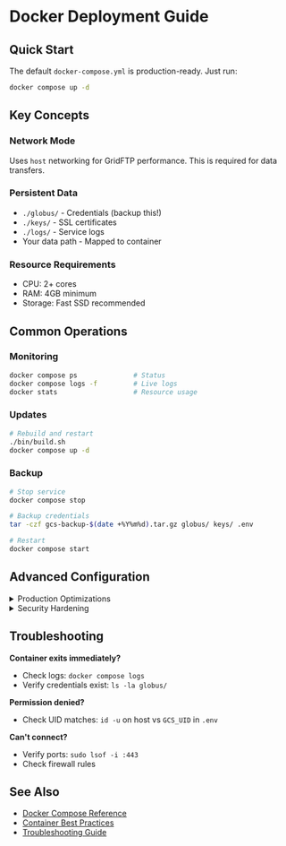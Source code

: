 # Docker Deployment Guide

## Quick Start

The default `docker-compose.yml` is production-ready. Just run:

```bash
docker compose up -d
```

## Key Concepts

### Network Mode
Uses `host` networking for GridFTP performance. This is required for data transfers.

### Persistent Data
- `./globus/` - Credentials (backup this!)
- `./keys/` - SSL certificates
- `./logs/` - Service logs
- Your data path - Mapped to container

### Resource Requirements
- CPU: 2+ cores
- RAM: 4GB minimum
- Storage: Fast SSD recommended

## Common Operations

### Monitoring
```bash
docker compose ps              # Status
docker compose logs -f         # Live logs
docker stats                   # Resource usage
```

### Updates
```bash
# Rebuild and restart
./bin/build.sh
docker compose up -d
```

### Backup
```bash
# Stop service
docker compose stop

# Backup credentials
tar -czf gcs-backup-$(date +%Y%m%d).tar.gz globus/ keys/ .env

# Restart
docker compose start
```

## Advanced Configuration

<details>
<summary>Production Optimizations</summary>

### Resource Limits
Add to `docker-compose.yml`:
```yaml
deploy:
  resources:
    limits:
      memory: 8G
```

### Health Checks
```yaml
healthcheck:
  test: ["CMD", "curl", "-f", "https://localhost/"]
  interval: 30s
```

### Log Rotation
```yaml
logging:
  options:
    max-size: "10m"
    max-file: "3"
```

</details>

<details>
<summary>Security Hardening</summary>

### Read-only Root
```yaml
read_only: true
tmpfs:
  - /tmp
  - /run
```

### Drop Capabilities
```yaml
cap_drop:
  - ALL
cap_add:
  - NET_BIND_SERVICE
```

See [Docker Security Best Practices](https://docs.docker.com/engine/security/) for more.

</details>

## Troubleshooting

**Container exits immediately?**
- Check logs: `docker compose logs`
- Verify credentials exist: `ls -la globus/`

**Permission denied?**
- Check UID matches: `id -u` on host vs `GCS_UID` in `.env`

**Can't connect?**
- Verify ports: `sudo lsof -i :443`
- Check firewall rules

## See Also

- [Docker Compose Reference](https://docs.docker.com/compose/)
- [Container Best Practices](https://docs.docker.com/develop/dev-best-practices/)
- [Troubleshooting Guide](../troubleshooting.md)